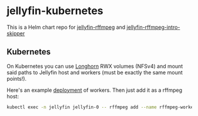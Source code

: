# jellyfin-kubernetes

This is a Helm chart repo for [jellyfin-rffmpeg](https://github.com/aleksasiriski/jellyfin-rffmpeg) and [jellyfin-rffmpeg-intro-skipper](https://github.com/aleksasiriski/jellyfin-rffmpeg-intro-skipper)

## Kubernetes

On Kubernetes you can use [Longhorn](https://longhorn.io) RWX volumes (NFSv4) and mount said paths to Jellyfin host and workers (must be exactly the same mount points!).

Here's an example [deployment]() of workers. Then just add it as a rffmpeg host:

```bash
kubectl exec -n jellyfin jellyfin-0 -- rffmpeg add --name rffmpeg-workers rffmpeg-workers.jellyfin.svc.cluster.local
```